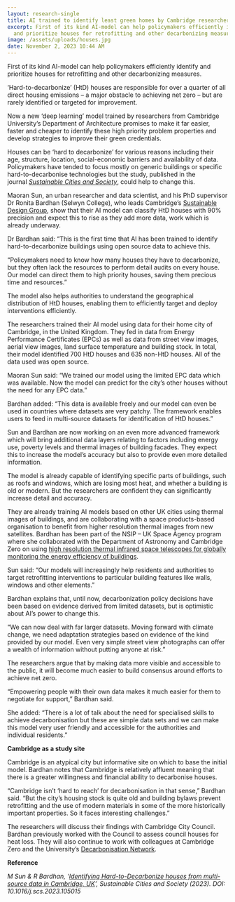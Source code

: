 ```yaml
---
layout: research-single
title: AI trained to identify least green homes by Cambridge researchers
excerpt: First of its kind AI-model can help policymakers efficiently identify
  and prioritize houses for retrofitting and other decarbonizing measures.
image: /assets/uploads/houses.jpg
date: November 2, 2023 10:44 AM
---
```

First of its kind AI-model can help policymakers efficiently identify and prioritize houses for retrofitting and other decarbonizing measures.

‘Hard-to-decarbonize’ (HtD) houses are responsible for over a quarter of all direct housing emissions – a major obstacle to achieving net zero – but are rarely identified or targeted for improvement.

Now a new ‘deep learning’ model trained by researchers from Cambridge University’s Department of Architecture promises to make it far easier, faster and cheaper to identify these high priority problem properties and develop strategies to improve their green credentials.

Houses can be ‘hard to decarbonize’ for various reasons including their age, structure, location, social-economic barriers and availability of data. Policymakers have tended to focus mostly on generic buildings or specific hard-to-decarbonise technologies but the study, published in the journal *[Sustainable Cities and Society](https://www.sciencedirect.com/science/article/abs/pii/S2210670723006261?via%3Dihub)*, could help to change this.

Maoran Sun, an urban researcher and data scientist, and his PhD supervisor Dr Ronita Bardhan (Selwyn College), who leads Cambridge’s [Sustainable Design Group](https://www.arct.cam.ac.uk/sdgresearch), show that their AI model can classify HtD houses with 90% precision and expect this to rise as they add more data, work which is already underway.

Dr Bardhan said: “This is the first time that AI has been trained to identify hard-to-decarbonize buildings using open source data to achieve this.

“Policymakers need to know how many houses they have to decarbonize, but they often lack the resources to perform detail audits on every house. Our model can direct them to high priority houses, saving them precious time and resources.”

The model also helps authorities to understand the geographical distribution of HtD houses, enabling them to efficiently target and deploy interventions efficiently.

The researchers trained their AI model using data for their home city of Cambridge, in the United Kingdom. They fed in data from Energy Performance Certificates (EPCs) as well as data from street view images, aerial view images, land surface temperature and building stock. In total, their model identified 700 HtD houses and 635 non-HtD houses. All of the data used was open source.

Maoran Sun said: “We trained our model using the limited EPC data which was available. Now the model can predict for the city’s other houses without the need for any EPC data.”

Bardhan added: “This data is available freely and our model can even be used in countries where datasets are very patchy. The framework enables users to feed in multi-source datasets for identification of HtD houses.”

Sun and Bardhan are now working on an even more advanced framework which will bring additional data layers relating to factors including energy use, poverty levels and thermal images of building facades. They expect this to increase the model’s accuracy but also to provide even more detailed information.

The model is already capable of identifying specific parts of buildings, such as roofs and windows, which are losing most heat, and whether a building is old or modern. But the researchers are confident they can significantly increase detail and accuracy.

They are already training AI models based on other UK cities using thermal images of buildings, and are collaborating with a space products-based organisation to benefit from higher resolution thermal images from new satellites. Bardhan has been part of the NSIP – UK Space Agency program where she collaborated with the Department of Astronomy and Cambridge Zero on using [high resolution thermal infrared space telescopes for globally monitoring the energy efficiency of buildings](https://www.cam.ac.uk/research/news/new-research-will-use-space-telescopes-to-monitor-energy-efficiency-of-buildings).

Sun said: “Our models will increasingly help residents and authorities to target retrofitting interventions to particular building features like walls, windows and other elements.”

Bardhan explains that, until now, decarbonization policy decisions have been based on evidence derived from limited datasets, but is optimistic about AI’s power to change this.

“We can now deal with far larger datasets. Moving forward with climate change, we need adaptation strategies based on evidence of the kind provided by our model. Even very simple street view photographs can offer a wealth of information without putting anyone at risk.”

The researchers argue that by making data more visible and accessible to the public, it will become much easier to build consensus around efforts to achieve net zero.

“Empowering people with their own data makes it much easier for them to negotiate for support,” Bardhan said.

She added: “There is a lot of talk about the need for specialised skills to achieve decarbonisation but these are simple data sets and we can make this model very user friendly and accessible for the authorities and individual residents.”

**Cambridge as a study site**

Cambridge is an atypical city but informative site on which to base the initial model. Bardhan notes that Cambridge is relatively affluent meaning that there is a greater willingness and financial ability to decarbonise houses.

“Cambridge isn’t ‘hard to reach’ for decarbonisation in that sense,” Bardhan said. “But the city’s housing stock is quite old and building bylaws prevent retrofitting and the use of modern materials in some of the more historically important properties. So it faces interesting challenges.”

The researchers will discuss their findings with Cambridge City Council. Bardhan previously worked with the Council to assess council houses for heat loss. They will also continue to work with colleagues at Cambridge Zero and the University’s [Decarbonisation Network](https://www.decarbnetwork.hub.cam.ac.uk/).

**Reference**

*M Sun & R Bardhan, ‘[Identifying Hard-to-Decarbonize houses from multi-source data in Cambridge, UK](https://www.sciencedirect.com/science/article/abs/pii/S2210670723006261?via%3Dihub)’, Sustainable Cities and Society (2023). DOI: 10.1016/j.scs.2023.105015*